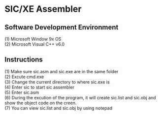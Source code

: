 SIC/XE Assembler
==========================

Software Development Environment
------------------------------------
(1) Microsoft Window 9x OS </br>
(2) Microsoft Visual C++ v6.0

Instructions
------------------------------------
(1) Make sure sic.asm and sic.exe are in the same folder </br>
(2) Excute cmd.exe </br>
(3) Change the current directory to where sic.exe is </br>
(4) Enter sic to start sic assembler </br>
(5) Enter sic.asm </br>
(6) During the excution of the program, it will create sic.list and sic.obj and show the object code on the creen. </br>
(7) You can view sic.list and sic.obj by using notepad </br>
